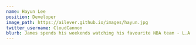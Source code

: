 ```yaml
---
name: Hayun Lee
position: Developer
image_path: https://ailever.github.io/images/hayun.jpg
twitter_username: CloudCannon
blurb: James spends his weekends watching his favourite NBA team - L.A. Clippers.
---
```

